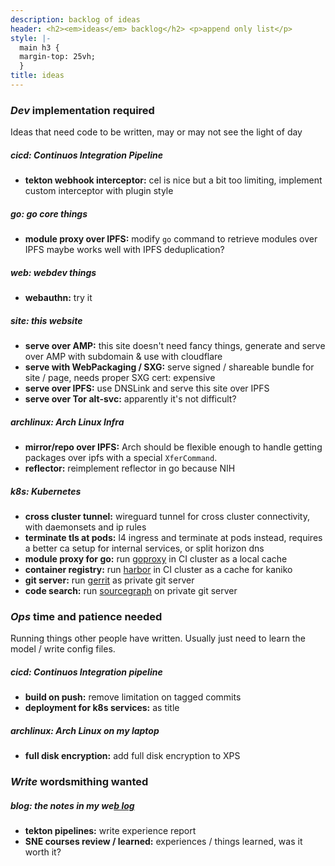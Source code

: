 ```yaml
---
description: backlog of ideas
header: <h2><em>ideas</em> backlog</h2> <p>append only list</p>
style: |-
  main h3 {
  margin-top: 25vh;
  }
title: ideas
---
```


<!-- markdownlint-disable MD001 -->

### _Dev_ implementation required

Ideas that need code to be written,
may or may not see the light of day

##### _cicd:_ Continuos Integration Pipeline

- **tekton webhook interceptor:**
  cel is nice but a bit too limiting,
  implement custom interceptor with plugin style

##### _go:_ go core things

- **module proxy over IPFS:**
  modify `go` command to retrieve modules over IPFS
  maybe works well with IPFS deduplication?

##### _web:_ webdev things

- **webauthn:**
  try it

##### _site:_ this website

- **serve over AMP:**
  this site doesn't need fancy things,
  generate and serve over AMP with subdomain & use with cloudflare
- **serve with WebPackaging / SXG:**
  serve signed / shareable bundle for site / page,
  needs proper SXG cert: expensive
- **serve over IPFS:**
  use DNSLink and serve this site over IPFS
- **serve over Tor alt-svc:**
  apparently it's not difficult?

##### _archlinux:_ Arch Linux Infra

- **mirror/repo over IPFS:**
  Arch should be flexible enough to handle getting packages over ipfs
  with a special `XferCommand`.
- **reflector:**
  reimplement reflector in go because NIH

##### _k8s:_ Kubernetes

- **cross cluster tunnel:**
  wireguard tunnel for cross cluster connectivity,
  with daemonsets and ip rules
- **terminate tls at pods:**
  l4 ingress and terminate at pods instead,
  requires a better ca setup for internal services,
  or split horizon dns
- **module proxy for go:**
  run [goproxy](https://github.com/goproxy/goproxy) in CI cluster as a local cache
- **container registry:**
  run [harbor](https://github.com/goharbor/harbor) in CI cluster as a cache for kaniko
- **git server:**
  run [gerrit](https://www.gerritcodereview.com/) as private git server
- **code search:**
  run [sourcegraph](https://github.com/sourcegraph/sourcegraph) on private git server

### _Ops_ time and patience needed

Running things other people have written.
Usually just need to learn the model / write config files.

##### _cicd:_ Continuos Integration pipeline

- **build on push:**
  remove limitation on tagged commits
- **deployment for k8s services:**
  as title

##### _archlinux:_ Arch Linux on my laptop

- **full disk encryption:**
  add full disk encryption to XPS

### _Write_ wordsmithing wanted

##### _blog:_ the notes in my we[b log](/blog/)

- **tekton pipelines:**
  write experience report
- **SNE courses review / learned:**
  experiences / things learned,
  was it worth it?
